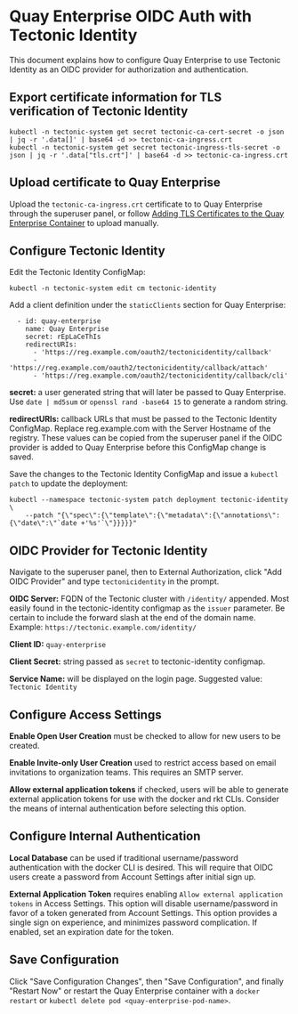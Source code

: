 # Quay Enterprise OIDC Auth with Tectonic Identity 

This document explains how to configure Quay Enterprise to use Tectonic Identity as an OIDC provider for authorization and authentication.

## Export certificate information for TLS verification of Tectonic Identity 

```
kubectl -n tectonic-system get secret tectonic-ca-cert-secret -o json | jq -r '.data[]' | base64 -d >> tectonic-ca-ingress.crt
kubectl -n tectonic-system get secret tectonic-ingress-tls-secret -o json | jq -r '.data["tls.crt"]' | base64 -d >> tectonic-ca-ingress.crt
```

## Upload certificate to Quay Enterprise

Upload the `tectonic-ca-ingress.crt` certificate to to Quay Enterprise through the superuser panel, or follow [Adding TLS Certificates to the Quay Enterprise Container][add-certs] to upload manually.

## Configure Tectonic Identity

Edit the Tectonic Identity ConfigMap: 

```
kubectl -n tectonic-system edit cm tectonic-identity
```

Add a client definition under the `staticClients` section for Quay Enterprise: 

```
  - id: quay-enterprise
    name: Quay Enterprise
    secret: rEpLaCeThIs
    redirectURIs:
      - 'https://reg.example.com/oauth2/tectonicidentity/callback'
      - 'https://reg.example.com/oauth2/tectonicidentity/callback/attach'
      - 'https://reg.example.com/oauth2/tectonicidentity/callback/cli'
```

__secret:__ a user generated string that will later be passed to Quay Enterprise. Use `date | md5sum` or `openssl rand -base64 15` to generate a random string. 

__redirectURIs:__ callback URLs that must be passed to the Tectonic Identity ConfigMap. Replace reg.example.com with the Server Hostname of the registry. These values can be copied from the superuser panel if the OIDC provider is added to Quay Enterprise before this ConfigMap change is saved. 

Save the changes to the Tectonic Identity ConfigMap and issue a `kubectl patch` to update the deployment: 

```
kubectl --namespace tectonic-system patch deployment tectonic-identity \
    --patch "{\"spec\":{\"template\":{\"metadata\":{\"annotations\":{\"date\":\"`date +'%s'`\"}}}}}"
```

## OIDC Provider for Tectonic Identity

Navigate to the superuser panel, then to External Authorization, click "Add OIDC Provider" and type `tectonicidentity` in the prompt.

__OIDC Server:__ FQDN of the Tectonic cluster with `/identity/` appended. Most easily found in the tectonic-identity configmap as the `issuer` parameter. Be certain to include the forward slash at the end of the domain name. Example: `https://tectonic.example.com/identity/`

__Client ID:__ `quay-enterprise`

__Client Secret:__ string passed as `secret` to tectonic-identity configmap.

__Service Name:__ will be displayed on the login page. Suggested value: `Tectonic Identity`

## Configure Access Settings

__Enable Open User Creation__ must be checked to allow for new users to be created. 

__Enable Invite-only User Creation__ used to restrict access based on email invitations to organization teams. This requires an SMTP server.

__Allow external application tokens__  if checked, users will be able to generate external application tokens for use with the docker and rkt CLIs. Consider the means of internal authentication before selecting this option. 

## Configure Internal Authentication

__Local Database__ can be used if traditional username/password authentication with the docker CLI is desired. This will require that OIDC users create a password from Account Settings after initial sign up.

__External Application Token__ requires enabling `Allow external application tokens` in Access Settings. This option will disable username/password in favor of a token generated from Account Settings. This option provides a single sign on experience, and minimizes password complication. If enabled, set an expiration date for the token.

## Save Configuration 

Click "Save Configuration Changes", then "Save Configuration", and finally "Restart Now" or restart the Quay Enterprise container with a `docker restart` or `kubectl delete pod <quay-enterprise-pod-name>`.

[add-certs]: insert-custom-cert.md



